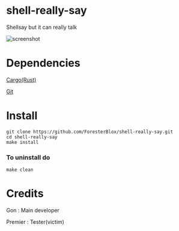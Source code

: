 # shell-really-say

Shellsay but it can really talk

![screenshot](https://cdn.discordapp.com/attachments/648963701734506500/919855134274646037/Screen_Shot_2564-12-13_at_14.35.10.png)


# Dependencies

[Cargo(Rust)](https://rust-lang.org)

[Git](https://git-scm.com)

# Install

```
git clone https://github.com/ForesterBlox/shell-really-say.git
cd shell-really-say
make install
```

### To uninstall do

`make clean`

# Credits

Gon : Main developer

Premier : Tester(victim)
